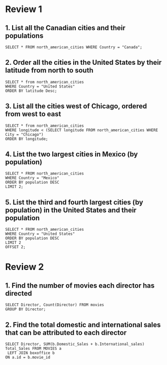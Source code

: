
# Review 1
## 1. List all the Canadian cities and their populations
```SELECT * FROM north_american_cities WHERE Country = "Canada";```

## 2. Order all the cities in the United States by their latitude from north to south
```
SELECT * from north_american_cities
WHERE Country = "United States"
ORDER BY latitude Desc;
```

## 3. List all the cities west of Chicago, ordered from west to east
```
SELECT * from north_american_cities
WHERE longitude < (SELECT longitude FROM north_american_cities WHERE City = "Chicago") 
ORDER BY longitude;
```

## 4. List the two largest cities in Mexico (by population)
```
SELECT * FROM north_american_cities 
WHERE Country = "Mexico"
ORDER BY population DESC
LIMIT 2;
```

## 5. List the third and fourth largest cities (by population) in the United States and their population
```
SELECT * FROM north_american_cities 
WHERE Country = "United States"
ORDER BY population DESC
LIMIT 2
OFFSET 2;
```


# Review 2
## 1. Find the number of movies each director has directed
```
SELECT Director, Count(Director) FROM movies
GROUP BY Director;
```

## 2. Find the total domestic and international sales that can be attributed to each director
```
SELECT Director, SUM(b.Domestic_Sales + b.International_sales) Total_Sales FROM MOVIES a
 LEFT JOIN boxoffice b
ON a.id = b.movie_id
```
